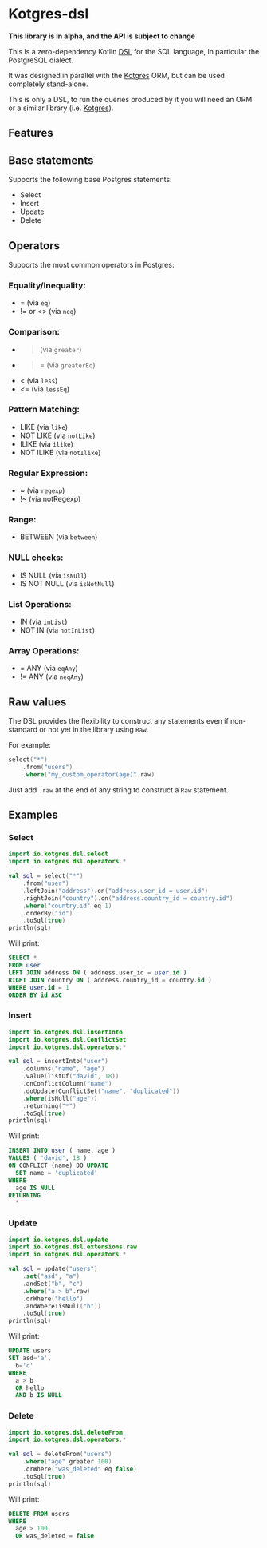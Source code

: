 # Kotgres-dsl

**This library is in alpha, and the API is subject to change**

This is a zero-dependency Kotlin [DSL](https://en.wikipedia.org/wiki/Domain-specific_language) for the SQL language, in particular the PostgreSQL dialect.

It was designed in parallel with the [Kotgres](http://kotgres.io) ORM, but can be used completely stand-alone.

This is only a DSL, to run the queries produced by it you will need an ORM or a similar library (i.e. [Kotgres](http://kotgres.io)).

## Features

## Base statements

Supports the following base Postgres statements:
- Select
- Insert
- Update
- Delete

## Operators

Supports the most common operators in Postgres:

### Equality/Inequality:
- = (via `eq`)
- != or <> (via `neq`)

### Comparison:
- > (via `greater`)
- >= (via `greaterEq`)
- < (via `less`)
- <= (via `lessEq`)

### Pattern Matching:
- LIKE (via `like`)
- NOT LIKE (via `notLike`)
- ILIKE (via `ilike`)
- NOT ILIKE (via `notIlike`)

### Regular Expression:
- ~ (via `regexp`)
- !~ (via notRegexp)

### Range:
- BETWEEN (via `between`)

### NULL checks:
- IS NULL (via `isNull`)
- IS NOT NULL (via `isNotNull`)

### List Operations:
- IN (via `inList`)
- NOT IN (via `notInList`)

### Array Operations:
- = ANY (via `eqAny`)
- != ANY (via `neqAny`)

## Raw values

The DSL provides the flexibility to construct any statements even if non-standard or not yet in the library using `Raw`.

For example:
```kotlin
select("*")
    .from("users")
    .where("my_custom_operator(age)".raw)
```

Just add `.raw` at the end of any string to construct a `Raw` statement.

## Examples

### Select

```kotlin
import io.kotgres.dsl.select
import io.kotgres.dsl.operators.*

val sql = select("*")
    .from("user")
    .leftJoin("address").on("address.user_id = user.id")
    .rightJoin("country").on("address.country_id = country.id")
    .where("country.id" eq 1)
    .orderBy("id")
    .toSql(true)
println(sql)
```

Will print:
```sql
SELECT *
FROM user
LEFT JOIN address ON ( address.user_id = user.id )
RIGHT JOIN country ON ( address.country_id = country.id )
WHERE user.id = 1
ORDER BY id ASC
```

### Insert

```kotlin
import io.kotgres.dsl.insertInto
import io.kotgres.dsl.ConflictSet
import io.kotgres.dsl.operators.*

val sql = insertInto("user")
    .columns("name", "age")
    .value(listOf("david", 18))
    .onConflictColumn("name")
    .doUpdate(ConflictSet("name", "duplicated"))
    .where(isNull("age"))
    .returning("*")
    .toSql(true)
println(sql)
```

Will print:
```sql
INSERT INTO user ( name, age )
VALUES ( 'david', 18 )
ON CONFLICT (name) DO UPDATE
  SET name = 'duplicated'
WHERE
  age IS NULL
RETURNING
  *
```

### Update

```kotlin
import io.kotgres.dsl.update
import io.kotgres.dsl.extensions.raw
import io.kotgres.dsl.operators.*

val sql = update("users")
    .set("asd", "a")
    .andSet("b", "c")
    .where("a > b".raw)
    .orWhere("hello")
    .andWhere(isNull("b"))
    .toSql(true)
println(sql)
```

Will print:
```sql
UPDATE users
SET asd='a',
  b='c'
WHERE
  a > b
  OR hello
  AND b IS NULL
```

### Delete

```kotlin
import io.kotgres.dsl.deleteFrom
import io.kotgres.dsl.operators.*

val sql = deleteFrom("users")
    .where("age" greater 100)
    .orWhere("was_deleted" eq false)
    .toSql(true)
println(sql)
```

Will print:
```sql
DELETE FROM users
WHERE
  age > 100
  OR was_deleted = false
```
